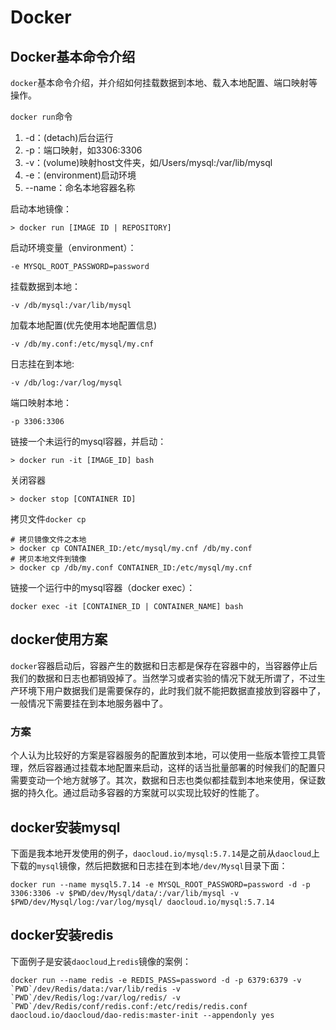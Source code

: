 # Docker

## Docker基本命令介绍

`docker`基本命令介绍，并介绍如何挂载数据到本地、载入本地配置、端口映射等操作。

`docker run`命令
>
1. -d：(detach)后台运行
2. -p：端口映射，如3306:3306
3. -v：(volume)映射host文件夹，如/Users/mysql:/var/lib/mysql
4. -e：(environment)启动环境
5. --name：命名本地容器名称

启动本地镜像：

	> docker run [IMAGE ID | REPOSITORY]
	
启动环境变量（environment）：

	-e MYSQL_ROOT_PASSWORD=password

挂载数据到本地：

	-v /db/mysql:/var/lib/mysql
	
加载本地配置(优先使用本地配置信息)

	-v /db/my.conf:/etc/mysql/my.cnf
	
日志挂在到本地:

	-v /db/log:/var/log/mysql
	
端口映射本地：
	
	-p 3306:3306

链接一个未运行的mysql容器，并启动：

	> docker run -it [IMAGE_ID] bash
		
关闭容器
	
	> docker stop [CONTAINER ID]
	
拷贝文件`docker cp`

	# 拷贝镜像文件之本地
	> docker cp CONTAINER_ID:/etc/mysql/my.cnf /db/my.conf
	# 拷贝本地文件到镜像
	> docker cp /db/my.conf CONTAINER_ID:/etc/mysql/my.cnf
		
链接一个运行中的mysql容器（docker exec）：
	
	docker exec -it [CONTAINER_ID | CONTAINER_NAME] bash
	
## docker使用方案

`docker`容器启动后，容器产生的数据和日志都是保存在容器中的，当容器停止后我们的数据和日志也都销毁掉了。当然学习或者实验的情况下就无所谓了，不过生产环境下用户数据我们是需要保存的，此时我们就不能把数据直接放到容器中了，一般情况下需要挂在到本地服务器中了。

### 方案

个人认为比较好的方案是容器服务的配置放到本地，可以使用一些版本管控工具管理，然后容器通过挂载本地配置来启动，这样的话当批量部署的时候我们的配置只需要变动一个地方就够了。其次，数据和日志也类似都挂载到本地来使用，保证数据的持久化。通过启动多容器的方案就可以实现比较好的性能了。

## docker安装mysql

下面是我本地开发使用的例子，`daocloud.io/mysql:5.7.14`是之前从`daocloud`上下载的`mysql`镜像，然后把数据和日志挂在到本地`/dev/Mysql`目录下面：

	docker run --name mysql5.7.14 -e MYSQL_ROOT_PASSWORD=password -d -p 3306:3306 -v $PWD/dev/Mysql/data/:/var/lib/mysql -v $PWD/dev/Mysql/log:/var/log/mysql/ daocloud.io/mysql:5.7.14
	
## docker安装redis

下面例子是安装`daocloud`上`redis`镜像的案例：

	docker run --name redis -e REDIS_PASS=password -d -p 6379:6379 -v `PWD`/dev/Redis/data:/var/lib/redis -v `PWD`/dev/Redis/log:/var/log/redis/ -v `PWD`/dev/Redis/conf/redis.conf:/etc/redis/redis.conf daocloud.io/daocloud/dao-redis:master-init --appendonly yes

